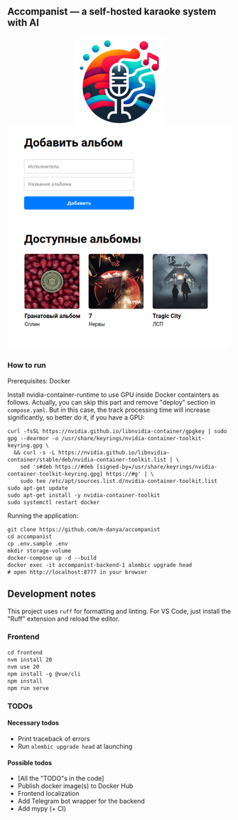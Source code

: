 ## Accompanist — a self-hosted karaoke system with AI

<div style="text-align: center">
    <img width="200px" src="./imgs/logo.png">
</div>

<div style="text-align: center">
    <img width="500px" src="./imgs/screenshot.png">
</div>




### How to run

Prerequisites: Docker

Install nvidia-container-runtime to use GPU inside Docker containters as follows. Actually, you can skip this part and remove "deploy" section in `compose.yaml`. But in this case, the track processing time will increase significantly, so better do it, if you have a GPU:

```
curl -fsSL https://nvidia.github.io/libnvidia-container/gpgkey | sudo gpg --dearmor -o /usr/share/keyrings/nvidia-container-toolkit-keyring.gpg \
  && curl -s -L https://nvidia.github.io/libnvidia-container/stable/deb/nvidia-container-toolkit.list | \
    sed 's#deb https://#deb [signed-by=/usr/share/keyrings/nvidia-container-toolkit-keyring.gpg] https://#g' | \
    sudo tee /etc/apt/sources.list.d/nvidia-container-toolkit.list
sudo apt-get update
sudo apt-get install -y nvidia-container-toolkit
sudo systemctl restart docker
```

Running the application:

```
git clone https://github.com/m-danya/accompanist
cd accompanist
cp .env.sample .env
mkdir storage-volume
docker-compose up -d --build
docker exec -it accompanist-backend-1 alembic upgrade head
# open http://localhost:8777 in your browser
```

## Development notes

This project uses `ruff` for formatting and linting. For VS Code, just install
the "Ruff" extension and reload the editor.

### Frontend

```
cd frontend
nvm install 20
nvm use 20
npm install -g @vue/cli
npm install
npm run serve
```

### TODOs

#### Necessary todos

- Print traceback of errors
- Run `alembic upgrade head` at launching

#### Possible todos

- [All the "TODO"s in the code]
- Publish docker image(s) to Docker Hub
- Frontend localization
- Add Telegram bot wrapper for the backend
- Add mypy (+ CI)

